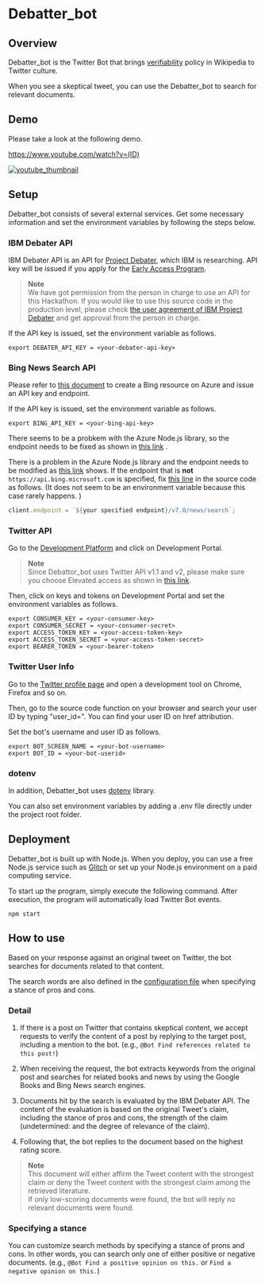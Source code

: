 # Debatter_bot

## Overview

Debatter_bot is the Twitter Bot that brings [verifiability](https://en.wikipedia.org/wiki/Wikipedia:Verifiability) policy in Wikipedia to Twitter culture.

When you see a skeptical tweet, you can use the Debatter_bot to search for relevant documents.

## Demo

Please take a look at the following demo.

https://www.youtube.com/watch?v=(ID)

[![youtube_thumbnail](https://img.youtube.com/vi/(ID)/0.jpg)](https://www.youtube.com/watch?v=(ID))

## Setup

Debatter_bot consists of several external services. Get some necessary information and set the environment variables by following the steps below.

### IBM Debater API

IBM Debater API is an API for [Project Debater](https://research.ibm.com/interactive/project-debater/), which IBM is researching.
API key will be issued if you apply for the [Early Access Program](https://early-access-program.debater.res.ibm.com/).

> **Note**  
> We have got permission from the person in charge to use an API for this Hackathon.
> If you would like to use this source code in the production level, please check [the user agreement of IBM Project Debater](https://early-access-program.debater.res.ibm.com/) and get approval from the person in charge.

If the API key is issued, set the environment variable as follows.

```shell
export DEBATER_API_KEY = <your-debater-api-key>
```

### Bing News Search API

Please refer to [this document](https://docs.microsoft.com/en-us/bing/search-apis/bing-web-search/create-bing-search-service-resource) to create a Bing resource on Azure and issue an API key and endpoint.

If the API key is issued, set the environment variable as follows.

```shell
export BING_API_KEY = <your-bing-api-key>
```

There seems to be a probkem with the Azure Node.js library, so the endpoint needs to be fixed as shown in [this link](https://github.com/Azure/azure-sdk-for-js/issues/18837#issuecomment-983188162) .

There is a problem in the Azure Node.js library and the endpoint needs to be modified as [this link](https://github.com/Azure/azure-sdk-for-js/issues/18837#issuecomment-983188162) shows.
If the endpoint that is **not** `https://api.bing.microsoft.com` is specified, fix [this line](https://github.com/Mandryl/Chirp-Developer-Challenge-2022/blob/main/search/news.js#L15) in the source code as follows. (It does not seem to be an environment variable because this case rarely happens.
)

```javascript:news.js
client.endpoint = `${your specified endpoint}/v7.0/news/search`;
```

### Twitter API

Go to the [Development Platform](https://developer.twitter.com/en/docs/twitter-api) and click on Development Portal.

> **Note**  
> Since Debattor_bot uses Twitter API v1.1 and v2, please make sure you choose Elevated access as shown in [this link](https://developer.twitter.com/en/docs/twitter-api/getting-started/about-twitter-api#v2-access-level).

Then, click on keys and tokens on Development Portal and set the environment variables as follows.

```shell
export CONSUMER_KEY = <your-consumer-key>
export CONSUMER_SECRET = <your-consumer-secret>
export ACCESS_TOKEN_KEY = <your-access-token-key>
export ACCESS_TOKEN_SECRET = <your-access-token-secret>
export BEARER_TOKEN = <your-bearer-token>
```

### Twitter User Info

Go to the [Twitter profile page](https://twitter.com/<your-bot-username>) and open a development tool on Chrome, Firefox and so on.

Then, go to the source code function on your browser and search your user ID by typing "user_id=". You can find your user ID on href attribution.

Set the bot's username and user ID as follows.

```shell
export BOT_SCREEN_NAME = <your-bot-username>
export BOT_ID = <your-bot-userid>
```

### dotenv

In addition, Debatter_bot uses [dotenv](https://github.com/motdotla/dotenv) library.

You can also set environment variables by adding a .env file directly under the project root folder.

## Deployment

Debatter_bot is built up with Node.js. When you deploy, you can use a free Node.js service such as [Glitch](https://glitch.com/) or set up your Node.js environment on a paid computing service.

To start up the program, simply execute the following command. After execution, the program will automatically load Twitter Bot events.

```shell
npm start
```

## How to use

Based on your response against an original tweet on Twitter, the bot searches for documents related to that content. 

The search words are also defined in the [configuration file](https://github.com/Mandryl/Chirp-Developer-Challenge-2022/blob/main/debater/config.json) when specifying a stance of pros and cons.

### Detail

1. If there is a post on Twitter that contains skeptical content, we accept requests to verify the content of a post by replying to the target post, including a mention to the bot. (e.g., `@Bot Find references related to this post!`)

2. When receiving the request, the bot extracts keywords from the original post and searches for related books and news by using the Google Books and Bing News search engines.

3. Documents hit by the search is evaluated by the IBM Debater API. The content of the evaluation is based on the original Tweet's claim, including the stance of pros and cons, the strength of the claim (undetermined: and the degree of relevance of the claim).

4. Following that, the bot replies to the document based on the highest rating score.

> **Note**  
> This document will either affirm the Tweet content with the strongest claim or deny the Tweet content with the strongest claim among the retrieved literature.  
> If only low-scoring documents were found, the bot will reply no relevant documents were found.

### Specifying a stance

You can customize search methods by specifying a stance of prons and cons. In other words, you can search only one of either positive or negative documents. (e.g., `@Bot Find a positive opinion on this.` or `Find a negative opinion on this.`)
